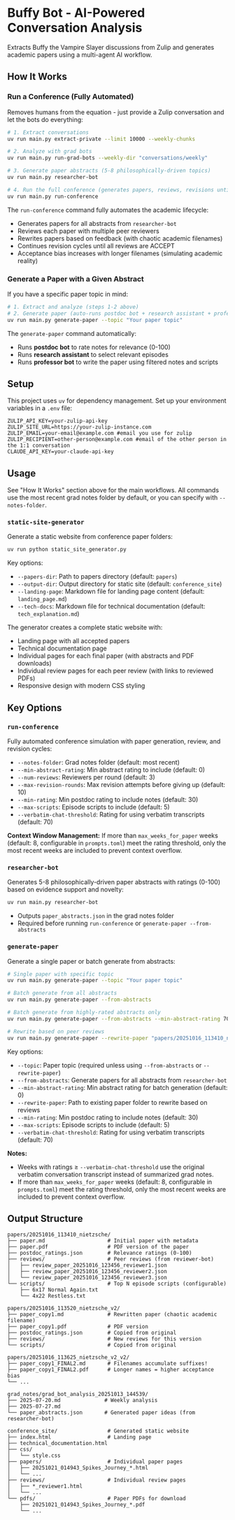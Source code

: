# Buffy Bot - AI-Powered Conversation Analysis

Extracts Buffy the Vampire Slayer discussions from Zulip and generates academic papers using a multi-agent AI workflow.

## How It Works

### Run a Conference (Fully Automated)

Removes humans from the equation - just provide a Zulip conversation and let the bots do everything:

```bash
# 1. Extract conversations
uv run main.py extract-private --limit 10000 --weekly-chunks

# 2. Analyze with grad bots
uv run main.py run-grad-bots --weekly-dir "conversations/weekly"

# 3. Generate paper abstracts (5-8 philosophically-driven topics)
uv run main.py researcher-bot

# 4. Run the full conference (generates papers, reviews, revisions until acceptance)
uv run main.py run-conference
```

The `run-conference` command fully automates the academic lifecycle:
- Generates papers for all abstracts from `researcher-bot`
- Reviews each paper with multiple peer reviewers
- Rewrites papers based on feedback (with chaotic academic filenames)
- Continues revision cycles until all reviews are ACCEPT
- Acceptance bias increases with longer filenames (simulating academic reality)

### Generate a Paper with a Given Abstract

If you have a specific paper topic in mind:

```bash
# 1. Extract and analyze (steps 1-2 above)
# 2. Generate paper (auto-runs postdoc bot + research assistant + professor bot)
uv run main.py generate-paper --topic "Your paper topic"
```

The `generate-paper` command automatically:
- Runs **postdoc bot** to rate notes for relevance (0-100)
- Runs **research assistant** to select relevant episodes
- Runs **professor bot** to write the paper using filtered notes and scripts

## Setup

This project uses `uv` for dependency management. Set up your environment variables in a `.env` file:

```
ZULIP_API_KEY=your-zulip-api-key
ZULIP_SITE_URL=https://your-zulip-instance.com
ZULIP_EMAIL=your-email@example.com #email you use for zulip
ZULIP_RECIPIENT=other-person@example.com #email of the other person in the 1:1 conversation
CLAUDE_API_KEY=your-claude-api-key
```

## Usage

See "How It Works" section above for the main workflows. All commands use the most recent grad notes folder by default, or you can specify with `--notes-folder`.

### `static-site-generator`
Generate a static website from conference paper folders:
```bash
uv run python static_site_generator.py
```

Key options:
- `--papers-dir`: Path to papers directory (default: `papers`)
- `--output-dir`: Output directory for static site (default: `conference_site`)
- `--landing-page`: Markdown file for landing page content (default: `landing_page.md`)
- `--tech-docs`: Markdown file for technical documentation (default: `tech_explanation.md`)

The generator creates a complete static website with:
- Landing page with all accepted papers
- Technical documentation page
- Individual pages for each final paper (with abstracts and PDF downloads)
- Individual review pages for each peer review (with links to reviewed PDFs)
- Responsive design with modern CSS styling

## Key Options

### `run-conference`
Fully automated conference simulation with paper generation, review, and revision cycles:
- `--notes-folder`: Grad notes folder (default: most recent)
- `--min-abstract-rating`: Min abstract rating to include (default: 0)
- `--num-reviews`: Reviewers per round (default: 3)
- `--max-revision-rounds`: Max revision attempts before giving up (default: 10)
- `--min-rating`: Min postdoc rating to include notes (default: 30)
- `--max-scripts`: Episode scripts to include (default: 5)
- `--verbatim-chat-threshold`: Rating for using verbatim transcripts (default: 70)

**Context Window Management:** If more than `max_weeks_for_paper` weeks (default: 8, configurable in `prompts.toml`) meet the rating threshold, only the most recent weeks are included to prevent context overflow.

### `researcher-bot`
Generates 5-8 philosophically-driven paper abstracts with ratings (0-100) based on evidence support and novelty:
```bash
uv run main.py researcher-bot
```
- Outputs `paper_abstracts.json` in the grad notes folder
- Required before running `run-conference` or `generate-paper --from-abstracts`

### `generate-paper`
Generate a single paper or batch generate from abstracts:
```bash
# Single paper with specific topic
uv run main.py generate-paper --topic "Your paper topic"

# Batch generate from all abstracts
uv run main.py generate-paper --from-abstracts

# Batch generate from highly-rated abstracts only
uv run main.py generate-paper --from-abstracts --min-abstract-rating 70

# Rewrite based on peer reviews
uv run main.py generate-paper --rewrite-paper "papers/20251016_113410_nietzsche"
```

Key options:
- `--topic`: Paper topic (required unless using `--from-abstracts` or `--rewrite-paper`)
- `--from-abstracts`: Generate papers for all abstracts from `researcher-bot`
- `--min-abstract-rating`: Min abstract rating for batch generation (default: 0)
- `--rewrite-paper`: Path to existing paper folder to rewrite based on reviews
- `--min-rating`: Min postdoc rating to include notes (default: 30)
- `--max-scripts`: Episode scripts to include (default: 5)
- `--verbatim-chat-threshold`: Rating for using verbatim transcripts (default: 70)

**Notes:** 
- Weeks with ratings ≥ `--verbatim-chat-threshold` use the original verbatim conversation transcript instead of summarized grad notes.
- If more than `max_weeks_for_paper` weeks (default: 8, configurable in `prompts.toml`) meet the rating threshold, only the most recent weeks are included to prevent context overflow.

## Output Structure

```
papers/20251016_113410_nietzsche/
├── paper.md                    # Initial paper with metadata
├── paper.pdf                   # PDF version of the paper
├── postdoc_ratings.json        # Relevance ratings (0-100)
├── reviews/                    # Peer reviews (from reviewer-bot)
│   ├── review_paper_20251016_123456_reviewer1.json
│   ├── review_paper_20251016_123456_reviewer2.json
│   └── review_paper_20251016_123456_reviewer3.json
└── scripts/                    # Top N episode scripts (configurable)
    ├── 6x17 Normal Again.txt
    └── 4x22 Restless.txt

papers/20251016_113520_nietzsche_v2/
├── paper_copy1.md              # Rewritten paper (chaotic academic filename)
├── paper_copy1.pdf             # PDF version
├── postdoc_ratings.json        # Copied from original
├── reviews/                    # New reviews for this version
└── scripts/                    # Copied from original

papers/20251016_113625_nietzsche_v2_v2/
├── paper_copy1_FINAL2.md       # Filenames accumulate suffixes!
├── paper_copy1_FINAL2.pdf      # Longer names = higher acceptance bias
└── ...

grad_notes/grad_bot_analysis_20251013_144539/
├── 2025-07-20.md              # Weekly analysis
├── 2025-07-27.md
└── paper_abstracts.json       # Generated paper ideas (from researcher-bot)

conference_site/                # Generated static website
├── index.html                  # Landing page
├── technical_documentation.html
├── css/
│   └── style.css
├── papers/                     # Individual paper pages
│   ├── 20251021_014943_Spikes_Journey_*.html
│   └── ...
├── reviews/                    # Individual review pages
│   ├── *_reviewer1.html
│   └── ...
└── pdfs/                       # Paper PDFs for download
    ├── 20251021_014943_Spikes_Journey_*.pdf
    └── ...
```